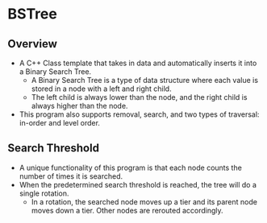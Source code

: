 # BSTree
## Overview
- A C++ Class template that takes in data and automatically inserts it into a Binary Search Tree.
  - A Binary Search Tree is a type of data structure where each value is stored in a node with a left and right child.
  - The left child is always lower than the node, and the right child is always higher than the node.
- This program also supports removal, search, and two types of traversal: in-order and level order.
## Search Threshold
- A unique functionality of this program is that each node counts the number of times it is searched.
- When the predetermined search threshold is reached, the tree will do a single rotation.
  - In a rotation, the searched node moves up a tier and its parent node moves down a tier. Other nodes are rerouted accordingly. 
